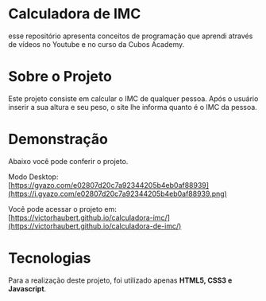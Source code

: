 # Calculadora de IMC
esse repositório apresenta conceitos de programação que aprendi através de vídeos no Youtube e no curso da Cubos Academy.

# Sobre o Projeto
Este projeto consiste em calcular o IMC de qualquer pessoa. Após o usuário inserir a sua altura e seu peso, o site lhe informa quanto é o IMC da pessoa.

# Demonstração
Abaixo você pode conferir o projeto.

Modo Desktop:
[https://gyazo.com/e02807d20c7a92344205b4eb0af88939](https://i.gyazo.com/e02807d20c7a92344205b4eb0af88939.png)

Você pode acessar o projeto em: [https://victorhaubert.github.io/calculadora-imc/](https://victorhaubert.github.io/calculadora-de-imc/)

# Tecnologias 
Para a realização deste projeto, foi utilizado apenas **HTML5, CSS3 e Javascript**.
